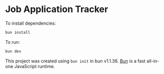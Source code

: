 # Job Application Tracker

To install dependencies:

```bash
bun install
```

To run:

```bash
bun dev
```

This project was created using `bun init` in bun v1.1.36. [Bun](https://bun.sh) is a fast all-in-one JavaScript runtime.
